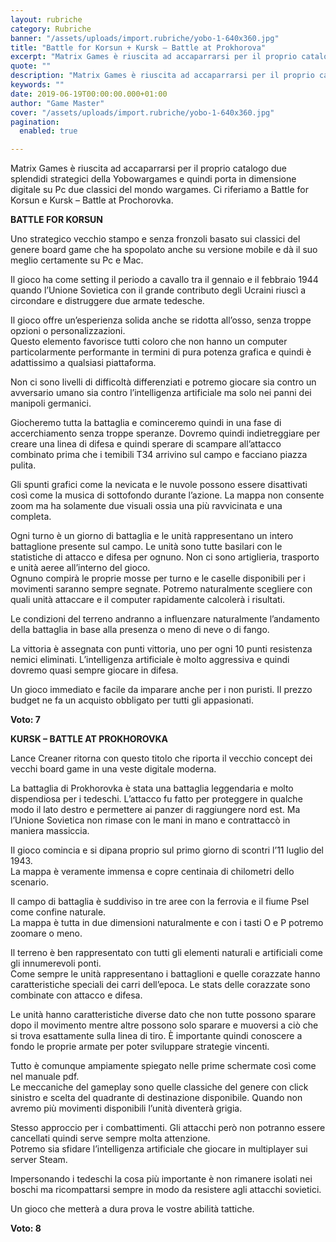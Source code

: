 ```yaml
---
layout: rubriche
category: Rubriche
banner: "/assets/uploads/import.rubriche/yobo-1-640x360.jpg"
title: "Battle for Korsun + Kursk – Battle at Prokhorova"
excerpt: "Matrix Games è riuscita ad accaparrarsi per il proprio catalogo due splendidi strategici della Yobowargames e quindi porta in dimensione digitale su Pc due classici del mondo wargames. Ci riferiamo a Battle for Korsun e Kursk – Battle at Prochorovka. BATTLE FOR KORSUN Uno strategico vecchio stampo e senza fronzoli basato sui classici del genere [&hellip"
quote: ""
description: "Matrix Games è riuscita ad accaparrarsi per il proprio catalogo due splendidi strategici della Yobowargames e quindi porta in dimensione digitale su Pc due classici del mondo wargames. Ci riferiamo a Battle for Korsun e Kursk – Battle at Prochorovka. BATTLE FOR KORSUN Uno strategico vecchio stampo e senza fronzoli basato sui classici del genere [&hellip"
keywords: ""
date: 2019-06-19T00:00:00.000+01:00
author: "Game Master"
cover: "/assets/uploads/import.rubriche/yobo-1-640x360.jpg"
pagination:
  enabled: true

---
```


Matrix Games è riuscita ad accaparrarsi per il proprio catalogo due splendidi strategici della Yobowargames e quindi porta in dimensione digitale su Pc due classici del mondo wargames. Ci riferiamo a Battle for Korsun e Kursk – Battle at Prochorovka.

**BATTLE FOR KORSUN**

Uno strategico vecchio stampo e senza fronzoli basato sui classici del genere board game che ha spopolato anche su versione mobile e dà il suo meglio certamente su Pc e Mac.

Il gioco ha come setting il periodo a cavallo tra il gennaio e il febbraio 1944 quando l’Unione Sovietica con il grande contributo degli Ucraini riuscì a circondare e distruggere due armate tedesche.

Il gioco offre un’esperienza solida anche se ridotta all’osso, senza troppe opzioni o personalizzazioni.  
Questo elemento favorisce tutti coloro che non hanno un computer particolarmente performante in termini di pura potenza grafica e quindi è adattissimo a qualsiasi piattaforma.

Non ci sono livelli di difficoltà differenziati e potremo giocare sia contro un avversario umano sia contro l’intelligenza artificiale ma solo nei panni dei manipoli germanici.

Giocheremo tutta la battaglia e cominceremo quindi in una fase di accerchiamento senza troppe speranze. Dovremo quindi indietreggiare per creare una linea di difesa e quindi sperare di scampare all’attacco combinato prima che i temibili T34 arrivino sul campo e facciano piazza pulita.

Gli spunti grafici come la nevicata e le nuvole possono essere disattivati così come la musica di sottofondo durante l’azione. La mappa non consente zoom ma ha solamente due visuali ossia una più ravvicinata e una completa.

Ogni turno è un giorno di battaglia e le unità rappresentano un intero battaglione presente sul campo. Le unità sono tutte basilari con le statistiche di attacco e difesa per ognuno. Non ci sono artiglieria, trasporto e unità aeree all’interno del gioco.  
Ognuno compirà le proprie mosse per turno e le caselle disponibili per i movimenti saranno sempre segnate. Potremo naturalmente scegliere con quali unità attaccare e il computer rapidamente calcolerà i risultati.

Le condizioni del terreno andranno a influenzare naturalmente l’andamento della battaglia in base alla presenza o meno di neve o di fango.

La vittoria è assegnata con punti vittoria, uno per ogni 10 punti resistenza nemici eliminati. L’intelligenza artificiale è molto aggressiva e quindi dovremo quasi sempre giocare in difesa.

Un gioco immediato e facile da imparare anche per i non puristi. Il prezzo budget ne fa un acquisto obbligato per tutti gli appasionati.

**Voto: 7**

**KURSK – BATTLE AT PROKHOROVKA**

Lance Creaner ritorna con questo titolo che riporta il vecchio concept dei vecchi board game in una veste digitale moderna.

La battaglia di Prokhorovka è stata una battaglia leggendaria e molto dispendiosa per i tedeschi. L’attacco fu fatto per proteggere in qualche modo il lato destro e permettere ai panzer di raggiungere nord est. Ma l’Unione Sovietica non rimase con le mani in mano e contrattaccò in maniera massiccia.

Il gioco comincia e si dipana proprio sul primo giorno di scontri l’11 luglio del 1943.  
La mappa è veramente immensa e copre centinaia di chilometri dello scenario.

Il campo di battaglia è suddiviso in tre aree con la ferrovia e il fiume Psel come confine naturale.  
La mappa è tutta in due dimensioni naturalmente e con i tasti O e P potremo zoomare o meno.

Il terreno è ben rappresentato con tutti gli elementi naturali e artificiali come gli innumerevoli ponti.  
Come sempre le unità rappresentano i battaglioni e quelle corazzate hanno caratteristiche speciali dei carri dell’epoca. Le stats delle corazzate sono combinate con attacco e difesa.

Le unità hanno caratteristiche diverse dato che non tutte possono sparare dopo il movimento mentre altre possono solo sparare e muoversi a ciò che si trova esattamente sulla linea di tiro. È importante quindi conoscere a fondo le proprie armate per poter sviluppare strategie vincenti.

Tutto è comunque ampiamente spiegato nelle prime schermate così come nel manuale pdf.  
Le meccaniche del gameplay sono quelle classiche del genere con click sinistro e scelta del quadrante di destinazione disponibile. Quando non avremo più movimenti disponibili l’unità diventerà grigia.

Stesso approccio per i combattimenti. Gli attacchi però non potranno essere cancellati quindi serve sempre molta attenzione.  
Potremo sia sfidare l’intelligenza artificiale che giocare in multiplayer sui server Steam.

Impersonando i tedeschi la cosa più importante è non rimanere isolati nei boschi ma ricompattarsi sempre in modo da resistere agli attacchi sovietici.

Un gioco che metterà a dura prova le vostre abilità tattiche.

**Voto: 8**